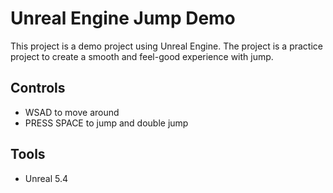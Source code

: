 # Unreal Engine Jump Demo

This project is a demo project using Unreal Engine. The project is a practice project to create a smooth and feel-good experience with jump.

## Controls
- WSAD to move around
- PRESS SPACE to jump and double jump

## Tools
- Unreal 5.4
